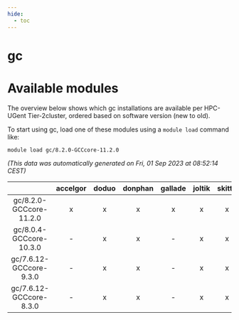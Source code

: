 ```yaml
---
hide:
  - toc
---
```


gc
==

# Available modules


The overview below shows which gc installations are available per HPC-UGent Tier-2cluster, ordered based on software version (new to old).

To start using gc, load one of these modules using a `module load` command like:

```shell
module load gc/8.2.0-GCCcore-11.2.0
```

*(This data was automatically generated on Fri, 01 Sep 2023 at 08:52:14 CEST)*  

| |accelgor|doduo|donphan|gallade|joltik|skitty|swalot|victini|
| :---: | :---: | :---: | :---: | :---: | :---: | :---: | :---: | :---: |
|gc/8.2.0-GCCcore-11.2.0|x|x|x|x|x|x|x|x|
|gc/8.0.4-GCCcore-10.3.0|-|x|x|-|x|x|x|x|
|gc/7.6.12-GCCcore-9.3.0|-|x|x|-|x|x|x|x|
|gc/7.6.12-GCCcore-8.3.0|-|x|x|-|x|x|-|x|
